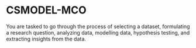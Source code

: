 # CSMODEL-MCO
You are tasked to go through the process of selecting a dataset, formulating a research question, analyzing data, modelling data, hypothesis testing, and extracting insights from the data.
